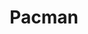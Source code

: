 ---
layout: post
title: Pacman
gh-repo: https://github.com/JerrickLiu/Pacman
thumbnail-img: /assets/img/pacman.ppg
mini-project: true
---